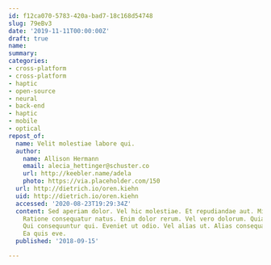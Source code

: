 ```yaml
---
id: f12ca070-5783-420a-bad7-18c168d54748
slug: 79eBv3
date: '2019-11-11T00:00:00Z'
draft: true
name: 
summary: 
categories:
- cross-platform
- cross-platform
- haptic
- open-source
- neural
- back-end
- haptic
- mobile
- optical
repost_of:
  name: Velit molestiae labore qui.
  author:
    name: Allison Hermann
    email: alecia_hettinger@schuster.co
    url: http://keebler.name/adela
    photo: https://via.placeholder.com/150
  url: http://dietrich.io/oren.kiehn
  uid: http://dietrich.io/oren.kiehn
  accessed: '2020-08-23T19:29:34Z'
  content: Sed aperiam dolor. Vel hic molestiae. Et repudiandae aut. Minus dicta rerum.
    Ratione consequatur natus. Enim dolor rerum. Vel vero dolorum. Quia dolores aut.
    Qui consequuntur qui. Eveniet ut odio. Vel alias ut. Alias consequatur aperiam.
    Ea quis eve.
  published: '2018-09-15'

---
```




